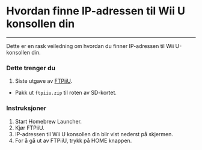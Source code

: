 # Hvordan finne IP-adressen til Wii U konsollen din
---
Dette er en rask veiledning om hvordan du finner IP-adressen til Wii U-konsollen din.

### Dette trenger du

1. Siste utgave av [FTPiiU](https://apps.fortheusers.org/wiiu/ftpiiu).
 - Pakk ut `ftpiiu.zip` til roten av SD-kortet.

### Instruksjoner

1. Start Homebrew Launcher.
1. Kjør FTPiiU.
1. IP-adressen til Wii U konsollen din blir vist nederst på skjermen.
1. For å gå ut av FTPiiU, trykk på HOME knappen.